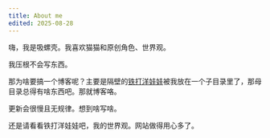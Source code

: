 ```yaml
---
title: About me
edited: 2025-08-28
---
```


嗨，我是吸螺壳。我喜欢猫猫和原创角色、世界观。

我压根不会写东西。

那为啥要搞一个博客呢？主要是隔壁的[铁打洋娃娃](/The-Iron-Ragdoll/)被我放在一个子目录里了，那母目录总得有啥东西吧。那就博客咯。

更新会很慢且无规律。想到啥写啥。

还是请看看铁打洋娃娃吧，我的世界观。网站做得用心多了。
